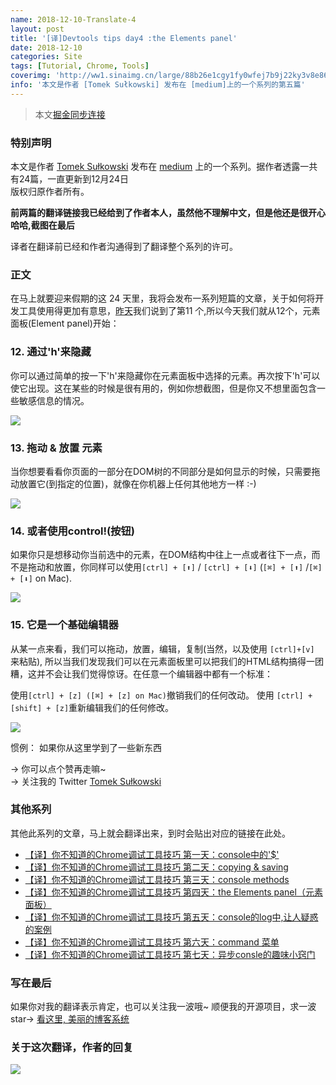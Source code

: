 ```yaml
---
name: 2018-12-10-Translate-4
layout: post
title: '[译]Devtools tips day4 :the Elements panel'
date: 2018-12-10
categories: Site
tags: [Tutorial, Chrome, Tools]
coverimg: 'http://ww1.sinaimg.cn/large/88b26e1cgy1fy0wfej7b9j22ky3v8e86.jpg'
info: '本文是作者 [Tomek Sułkowski] 发布在 [medium]上的一个系列的第五篇'
---
```


> 本文[掘金同步连接](https://juejin.im/editor/posts/5c0d2d85f265da612061a62f)

### 特别声明

本文是作者 [Tomek Sułkowski](https://twitter.com/sulco) 发布在 [medium](https://medium.com) 上的一个系列。据作者透露一共有24篇，一直更新到12月24日<br>
版权归原作者所有。<br>

**前两篇的翻译链接我已经给到了作者本人，虽然他不理解中文，但是他还是很开心哈哈,截图在最后**<br>

译者在翻译前已经和作者沟通得到了翻译整个系列的许可。<br>

### 正文

在马上就要迎来假期的这 24 天里，我将会发布一系列短篇的文章，关于如何将开发工具使用得更加有意思，[昨天](https://juejin.im/post/5c0a8ce6f265da6141716329)我们说到了第11 个,所以今天我们就从12个，元素面板(Element panel)开始：

### 12. 通过'h'来隐藏

你可以通过简单的按一下'h'来隐藏你在元素面板中选择的元素。再次按下'h'可以使它出现。这在某些的时候是很有用的，例如你想截图，但是你又不想里面包含一些敏感信息的情况。

![](https://cdn-images-1.medium.com/max/800/1*1x_7wcM4pXBymibEC-cE0Q.gif)

### 13. 拖动 & 放置 元素


当你想要看看你页面的一部分在DOM树的不同部分是如何显示的时候，只需要拖动放置它(到指定的位置)，就像在你机器上任何其他地方一样 :-)

![](https://cdn-images-1.medium.com/max/800/1*GtWiickz4BuwyC2yo-YI-w.gif)

### 14. 或者使用control!(按钮)

如果你只是想移动你当前选中的元素，在DOM结构中往上一点或者往下一点，而不是拖动和放置，你同样可以使用`[ctrl] + [⬆]` / `[ctrl] + [⬇]` (`[⌘] + [⬆]` /`[⌘] + [⬇]` on Mac).

![](https://cdn-images-1.medium.com/max/800/1*lvbGVAtF28Ae_1nVvueHhw.gif)



### 15. 它是一个基础编辑器

从某一点来看，我们可以拖动，放置，编辑，复制(当然，以及使用 `[ctrl]+[v]` 来粘贴), 所以当我们发现我们可以在元素面板里可以把我们的HTML结构搞得一团糟，这并不会让我们觉得惊讶。在任意一个编辑器中都有一个标准：

使用`[ctrl] + [z] ([⌘] + [z] on Mac)`撤销我们的任何改动。
使用 `[ctrl] + [shift] + [z]`重新编辑我们的任何修改。

![](https://cdn-images-1.medium.com/max/1000/1*Z--c614VZzhbidkIORXVUQ.gif)

惯例： 如果你从这里学到了一些新东西

→ 你可以点个赞再走嘛~<br>
→ 关注我的 Twitter [Tomek Sułkowski](https://twitter.com/sulco)

### 其他系列

其他此系列的文章，马上就会翻译出来，到时会贴出对应的链接在此处。

- [【译】你不知道的Chrome调试工具技巧 第一天：console中的'$'](https://juejin.im/post/5c09a80151882521c81168a2)
- [【译】你不知道的Chrome调试工具技巧 第二天：copying & saving](https://juejin.im/post/5c0a0d5ff265da61117a1c75)
- [【译】你不知道的Chrome调试工具技巧 第三天：console methods](https://juejin.im/post/5c0a8ce6f265da6141716329)
- [【译】你不知道的Chrome调试工具技巧 第四天：the Elements panel（元素面板）](https://juejin.im/post/5c0d2d85f265da612061a62f)
- [【译】你不知道的Chrome调试工具技巧 第五天：console的log中,让人疑惑的案例](https://juejin.im/post/5c0edc31f265da611c26d08a)
- [【译】你不知道的Chrome调试工具技巧 第六天：command 菜单](https://juejin.im/post/5c0ee12551882545e24ef291)
- [【译】你不知道的Chrome调试工具技巧 第七天：异步consle的趣味小窍门](https://juejin.im/post/5c0fdfc46fb9a049b13e0d82)

### 写在最后
如果你对我的翻译表示肯定，也可以关注我一波哦~
顺便我的开源项目，求一波 star→ [看这里, 美丽的博客系统](https://github.com/DendiSe7enGitHub/vue-blog-generater)

### 关于这次翻译，作者的回复

![](https://ws1.sinaimg.cn/large/88b26e1cgy1fxykywxw5pj20hy0iomzb.jpg)